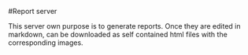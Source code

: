 #Report server

This server own purpose is to generate reports. Once they are edited in markdown,
can be downloaded as self contained html files with the corresponding images.
